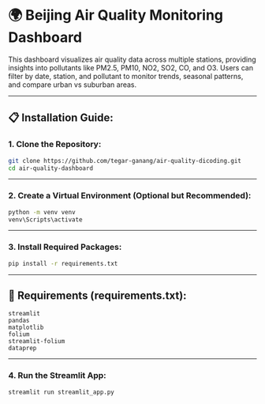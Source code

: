 
# 🌍 Beijing Air Quality Monitoring Dashboard

This dashboard visualizes air quality data across multiple stations, providing insights into pollutants like PM2.5, PM10, NO2, SO2, CO, and O3. Users can filter by date, station, and pollutant to monitor trends, seasonal patterns, and compare urban vs suburban areas.

---

## 📋 Installation Guide:

### 1. Clone the Repository:
```bash
git clone https://github.com/tegar-ganang/air-quality-dicoding.git
cd air-quality-dashboard
```

---

### 2. Create a Virtual Environment (Optional but Recommended):
```bash
python -m venv venv
venv\Scripts\activate
```

---

### 3. Install Required Packages:
```bash
pip install -r requirements.txt
```

---

## 🧱 Requirements (requirements.txt):
```
streamlit
pandas
matplotlib
folium
streamlit-folium
dataprep
```

---

### 4. Run the Streamlit App:
```bash
streamlit run streamlit_app.py
```
